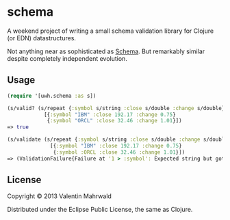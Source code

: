 # schema

A weekend project of writing a small schema validation library for Clojure (or EDN) datastructures. 

Not anything near as sophisticated as [Schema](https://github.com/prismatic/schema). But remarkably similar despite completely independent evolution.

## Usage 

```clojure
(require '[uwh.schema :as s])

(s/valid? (s/repeat {:symbol s/string :close s/double :change s/double})
		    [{:symbol "IBM" :close 192.17 :change 0.75}
		     {:symbol "ORCL" :close 32.46 :change 1.01}])
=> true

(s/validate (s/repeat {:symbol s/string :close s/double :change s/double})
		      [{:symbol "IBM" :close 192.17 :change 0.75}
		       {:symbol :ORCL :close 32.46 :change 1.01}])
=> (ValidationFailure{Failure at '1 > :symbol': Expected string but got :ORCL})

```

## License

Copyright © 2013 Valentin Mahrwald

Distributed under the Eclipse Public License, the same as Clojure.
